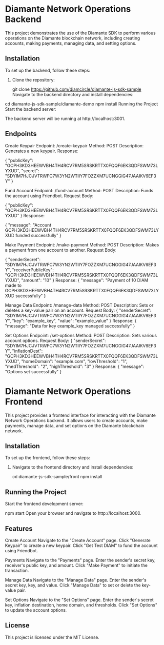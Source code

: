 # Diamante Network Operations Backend

This project demonstrates the use of the Diamante SDK to perform various operations on the Diamante blockchain network, including creating accounts, making payments, managing data, and setting options.

## Installation

To set up the backend, follow these steps:

1. Clone the repository:
   
   git clone https://github.com/diamcircle/diamante-js-sdk-sample
Navigate to the backend directory and install dependencies:

cd diamante-js-sdk-sample/diamante-demo
npm install
Running the Project
Start the backend server:

The backend server will be running at http://localhost:3001.

## Endpoints
Create Keypair
Endpoint: /create-keypair
Method: POST
Description: Generates a new keypair.
Response:

{
  "publicKey": "GCPH3KD3HEEWVBH4TH4RCV7RM5SRSKRTTX0FQQF6EK3QDFSWM73LYXUD",
  "secret": "SDYIM7HJCJVTRWFC7W3YN2WTIIY7FOZZXM7UCNGGIG47JAAIKV6EF3Y"
}

Fund Account
Endpoint: /fund-account
Method: POST
Description: Funds the account using Friendbot.
Request Body:

{
  "publicKey": "GCPH3KD3HEEWVBH4TH4RCV7RM5SRSKRTTX0FQQF6EK3QDFSWM73LYXUD"
}
Response:

{
  "message": "Account GCPH3KD3HEEWVBH4TH4RCV7RM5SRSKRTTX0FQQF6EK3QDFSWM73LYXUD funded successfully"
}

Make Payment
Endpoint: /make-payment
Method: POST
Description: Makes a payment from one account to another.
Request Body:

{
  "senderSecret": "SDYIM7HJCJVTRWFC7W3YN2WTIIY7FOZZXM7UCNGGIG47JAAIKV6EF3Y",
  "receiverPublicKey": "GCPH3KD3HEEWVBH4TH4RCV7RM5SRSKRTTX0FQQF6EK3QDFSWM73LYXUD",
  "amount": "10"
}
Response:
{
  "message": "Payment of 10 DIAM made to GCPH3KD3HEEWVBH4TH4RCV7RM5SRSKRTTX0FQQF6EK3QDFSWM73LYXUD successfully"
}

Manage Data
Endpoint: /manage-data
Method: POST
Description: Sets or deletes a key-value pair on an account.
Request Body:
{
  "senderSecret": "SDYIM7HJCJVTRWFC7W3YN2WTIIY7FOZZXM7UCNGGIG47JAAIKV6EF3Y",
  "key": "example_key",
  "value": "example_value"
}
Response:
{
  "message": "Data for key example_key managed successfully"
}

Set Options
Endpoint: /set-options
Method: POST
Description: Sets various account options.
Request Body:
{
  "senderSecret": "SDYIM7HJCJVTRWFC7W3YN2WTIIY7FOZZXM7UCNGGIG47JAAIKV6EF3Y",
  "inflationDest": "GCPH3KD3HEEWVBH4TH4RCV7RM5SRSKRTTX0FQQF6EK3QDFSWM73LYXUD",
  "homeDomain": "example.com",
  "lowThreshold": "1",
  "medThreshold": "2",
  "highThreshold": "3"
}
Response:
{
  "message": "Options set successfully"
}

# Diamante Network Operations Frontend

This project provides a frontend interface for interacting with the Diamante Network Operations backend. It allows users to create accounts, make payments, manage data, and set options on the Diamante blockchain network.

## Installation

To set up the frontend, follow these steps:

1. Navigate to the frontend directory and install dependencies:
   
   cd diamante-js-sdk-sample/front
   npm install

##  Running the Project
Start the frontend development server:

npm start
Open your browser and navigate to http://localhost:3000.

##  Features
Create Account
Navigate to the "Create Account" page.
Click "Generate Keypair" to create a new keypair.
Click "Get Test DIAM" to fund the account using Friendbot.

Payments
Navigate to the "Payments" page.
Enter the sender's secret key, receiver's public key, and amount.
Click "Make Payment" to initiate the transaction.

Manage Data
Navigate to the "Manage Data" page.
Enter the sender's secret key, key, and value.
Click "Manage Data" to set or delete the key-value pair.

Set Options
Navigate to the "Set Options" page.
Enter the sender's secret key, inflation destination, home domain, and thresholds.
Click "Set Options" to update the account options.

##  License
This project is licensed under the MIT License.

